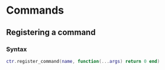 # Commands

## Registering a command

### Syntax

```lua
ctr.register_command(name, function(...args) return 0 end)
```
